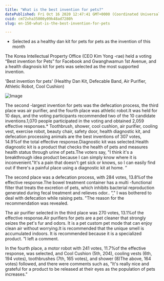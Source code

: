 ```yaml
---
title: "What is the best invention for pets?"
datePublished: Fri Oct 16 2020 12:47:41 GMT+0000 (Coordinated Universal Time)
cuid: cm72vha35000y09k48ad7280h
slug: en-150-what-is-the-best-invention-for-pets

---
```



- Selected as a healthy dan kit for pets for pets as the invention of this month

The Korea Intellectual Property Office (CEO Kim Yong -rae) held a voting “Best invention for Pets” for Facebook and Gwanghwamun 1st Avenue, and a health diagnosis kit for pets was selected as the most supported invention.

'Best invention for pets' (Healthy Dan Kit, Defecable Band, Air Purifier, Athletic Robot, Cool Cushion)

![Image](https://cdn.hashnode.com/res/hashnode/image/upload/v1739422890663/753bb28d-8cf3-40f1-991b-c253962e5b6b.png)

The second -largest invention for pets was the defecation process, the third place was air purifier, and the fourth place was athletic robot.It was held for 10 days, and the voting participants recommended two of the 10 candidate inventions.1,070 people participated in the voting and obtained 2,059 effective responses.* Toothbrush, shower, cool cushion, air purifier, cooling vest, exercise robot, beauty chair, safety door, health diagnostic kit, and defecation processing animals are the best inventions of 307 votes, 14.9%of the total effective response.Diagnostic kit was selected.Health diagnostic kit is a product that checks the health of pets and measures health status through urine of pets.The voters say, "I think it's a breakthrough idea product because I can simply know where it is inconvenient."It's a pain that doesn't get sick or knows, so I can easily find out if there's a painful place using a diagnostic kit at home. ”

The second place was a defecation process, with 284 votes, 13.8%of the effective response.The bowel treatment container has a multi -functional filter that treats the excretion of pets, which inhibits bacterial reproduction generated during fecal treatment and relieves odor.. ”," I was bothered to deal with defecation while raising pets. "The reason for the recommendation was revealed.

The air purifier selected in the third place was 270 votes, 13.1%of the effective response.Air purifiers for pets are a pet cleaner that strongly seizes the pet's fur and odors. It is a pet custom pet mode that can enjoy clean air without worrying.It is recommended that the unique smell is accumulated indoors. It is recommended because it is a specialized product. ”I left a comment.

In the fourth place, a motor robot with 241 votes, 11.7%of the effective response, was selected, and Cool Cushion (5th, 204), cooling vests (6th, 194 votes), toothbrushes (7th, 165 votes), and shower (8)The above, 164 votes) followed, and there were comments such as, "It's really nice and grateful for a product to be released at their eyes as the population of pets increases."